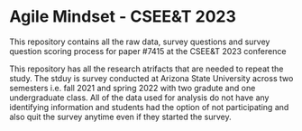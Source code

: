 # Agile Mindset - CSEE&T 2023
This repository contains all the raw data, survey questions and survey question scoring process for paper #7415 at the CSEE&amp;T 2023 conference 

This repository has all the research atrifacts that are needed to repeat the study. The stduy is survey conducted at Arizona State University across two semesters i.e. fall 2021 and spring 2022 with two gradute and one undergraduate class. All of the data used for analysis do not have any identifying information and students had the option of not participating and also quit the survey anytime even if they started the survey.
